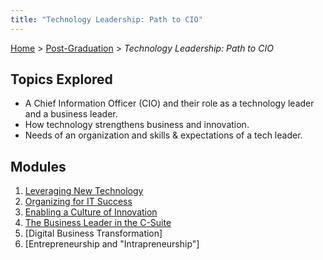 ```yaml
---
title: "Technology Leadership: Path to CIO"
---
```


[Home](../../index.md) > [Post-Graduation](../index.md) > _Technology Leadership: Path to CIO_

## Topics Explored

- A Chief Information Officer (CIO) and their role as a technology leader and a business leader.
- How technology strengthens business and innovation.
- Needs of an organization and skills & expectations of a tech leader.

## Modules

1. [Leveraging New Technology](Module-1/index.md)
2. [Organizing for IT Success](Module-2/index.md)
3. [Enabling a Culture of Innovation](Module-3/index.md)
4. [The Business Leader in the C-Suite](Module-4/index.md)
5. [Digital Business Transformation]
6. [Entrepreneurship and "Intrapreneurship"]

